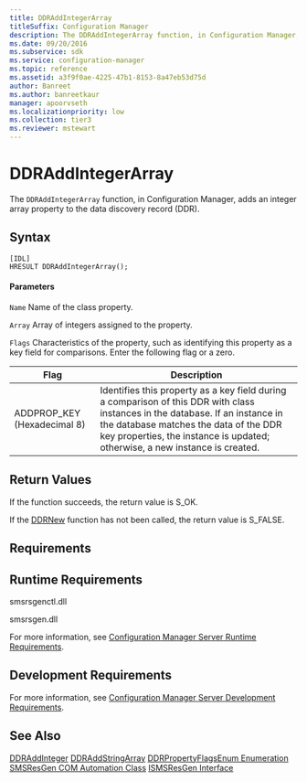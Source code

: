 ```yaml
---
title: DDRAddIntegerArray
titleSuffix: Configuration Manager
description: The DDRAddIntegerArray function, in Configuration Manager, adds an integer array property to the data discovery record (DDR).
ms.date: 09/20/2016
ms.subservice: sdk
ms.service: configuration-manager
ms.topic: reference
ms.assetid: a3f9f0ae-4225-47b1-8153-8a47eb53d75d
author: Banreet
ms.author: banreetkaur
manager: apoorvseth
ms.localizationpriority: low
ms.collection: tier3
ms.reviewer: mstewart
---
```

# DDRAddIntegerArray
The `DDRAddIntegerArray` function, in Configuration Manager, adds an integer array property to the data discovery record (DDR).

## Syntax

```
[IDL]
HRESULT DDRAddIntegerArray();
```

#### Parameters
 `Name`
 Name of the class property.

 `Array`
 Array of integers assigned to the property.

 `Flags`
 Characteristics of the property, such as identifying this property as a key field for comparisons. Enter the following flag or a zero.

|Flag|Description|
|----------|-----------------|
|ADDPROP_KEY (Hexadecimal 8)|Identifies this property as a key field during a comparison of this DDR with class instances in the database. If an instance in the database matches the data of the DDR key properties, the instance is updated; otherwise, a new instance is created.|

## Return Values
 If the function succeeds, the return value is S_OK.

 If the [DDRNew](../../../../../develop/reference/core/servers/configure/ddrnew.md) function has not been called, the return value is S_FALSE.

## Requirements

## Runtime Requirements
 smsrsgenctl.dll

 smsrsgen.dll

 For more information, see [Configuration Manager Server Runtime Requirements](../../../../../develop/core/reqs/server-runtime-requirements.md).

## Development Requirements
 For more information, see [Configuration Manager Server Development Requirements](../../../../../develop/core/reqs/server-development-requirements.md).

## See Also
 [DDRAddInteger](../../../../../develop/reference/core/servers/configure/ddraddinteger.md)
 [DDRAddStringArray](../../../../../develop/reference/core/servers/configure/ddraddstringarray.md)
 [DDRPropertyFlagsEnum Enumeration](../../../../../develop/reference/core/servers/configure/ddrpropertyflagsenum-enumeration.md)
 [SMSResGen COM Automation Class](../../../../../develop/reference/core/servers/configure/smsresgen-com-automation-class.md)
 [ISMSResGen Interface](../../../../../develop/reference/core/servers/configure/ismsresgen-interface.md)
